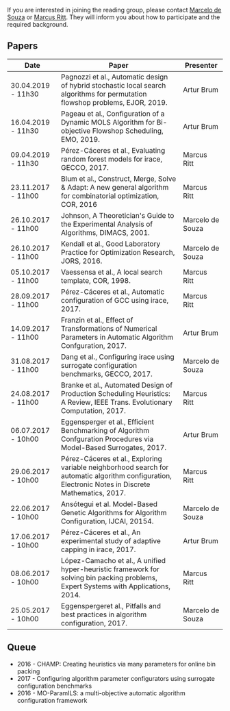 If you are interested in joining the reading group, please contact [Marcelo de Souza](https://souzamarcelo.github.io) or [Marcus Ritt](http://www.inf.ufrgs.br/~mrpritt). They will inform you about how to participate and the required background.

## Papers

Date               | Paper | Presenter
-------------------|-------|----------
30.04.2019 - 11h30 | Pagnozzi et al., Automatic design of hybrid stochastic local search algorithms for permutation flowshop problems, EJOR, 2019. | Artur Brum
16.04.2019 - 11h30 | Pageau et al., Configuration of a Dynamic MOLS Algorithm for Bi-objective Flowshop Scheduling, EMO, 2019. | Artur Brum
09.04.2019 - 11h30 | Pérez-Cáceres et al., Evaluating random forest models for irace, GECCO, 2017. | Marcus Ritt
23.11.2017 - 11h00 | Blum et al., Construct, Merge, Solve & Adapt: A new general algorithm for combinatorial optimization, COR, 2016 | Marcus Ritt
26.10.2017 - 11h00 | Johnson, A Theoretician's Guide to the Experimental Analysis of Algorithms, DIMACS, 2001. | Marcelo de Souza
26.10.2017 - 11h00 | Kendall et al., Good Laboratory Practice for Optimization Research, JORS, 2016. | Marcelo de Souza
05.10.2017 - 11h00 | Vaessensa et al., A local search template, COR, 1998. | Marcus Ritt
28.09.2017 - 11h00 | Pérez-Cáceres et al., Automatic configuration of GCC using irace, 2017. | Marcus Ritt
14.09.2017 - 11h00 | Franzin et al., Effect of Transformations of Numerical Parameters in Automatic Algorithm Confguration, 2017. | Artur Brum
31.08.2017 - 11h00 | Dang et al., Configuring irace using surrogate configuration benchmarks, GECCO, 2017. | Marcelo de Souza
24.08.2017 - 11h00 | Branke et al., Automated Design of Production Scheduling Heuristics: A Review, IEEE Trans. Evolutionary Computation, 2017. | Marcus Ritt
06.07.2017 - 10h00 | Eggensperger et al., Efficient Benchmarking of Algorithm Confguration Procedures via Model-Based Surrogates, 2017. | Artur Brum
29.06.2017 - 10h00 | Pérez-Cáceres et al., Exploring variable neighborhood search for automatic algorithm configuration, Electronic Notes in Discrete Mathematics, 2017. | Marcus Ritt
22.06.2017 - 10h00 | Ansótegui et al. Model-Based Genetic Algorithms for Algorithm Configuration, IJCAI, 20154. | Marcelo de Souza
17.06.2017 - 10h00 | Pérez-Cáceres et al., An experimental study of adaptive capping in irace, 2017. | Artur Brum
08.06.2017 - 10h00 | López-Camacho et al., A unified hyper-heuristic framework for solving bin packing problems, Expert Systems with Applications, 2014. | Marcus Ritt
25.05.2017 - 10h00 | Eggenspergeret al., Pitfalls and best practices in algorithm configuration, 2017. | Marcelo de Souza


## Queue

+ 2016 - CHAMP: Creating heuristics via many parameters for online bin packing
+ 2017 - Configuring algorithm parameter configurators using surrogate configuration benchmarks
+ 2016 - MO-ParamILS: a multi-objective automatic algorithm configuration framework

